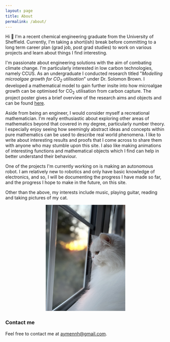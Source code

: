 ```yaml
---
layout: page
title: About
permalink: /about/
---
```


Hi 👋 I'm a recent chemical engineering graduate from the University of
Sheffield.  Currently, I'm taking a short(ish) break before committing to a long
term career plan (grad job, post grad studies) to work on various projects and
learn about things I find interesting.

I'm passionate about engineering solutions with the aim of combating climate
change. I'm particularly interested in low carbon technologies, namely CCUS. As
an undergraduate I conducted research titled "<i>Modelling microalgae growth for
CO<sub>2</sub> utilisation</i>" under Dr. Solomon Brown. I developed a
mathematical model to gain further insite into how microalgae growth can be
optimised for CO<sub>2</sub> utilisation from carbon capture. The project poster
gives a brief overview of the research aims and objects and can be found <a
href="https://raw.githubusercontent.com/aymenhafeez/aymenhafeez.github.io/master/images/poster.png">here</a>.

<!-- <center> -->
<!-- <a><img src="https://raw.githubusercontent.com/aymenhafeez/aymenhafeez.github.io/master/images/poster-pres.jpg" class="fancy-image center" width="250"></a> -->
<!-- </center> -->

Aside from being an engineer, I would consider myself a recreational
mathematician. I'm really enthusiastic about exploring other areas of
mathematics beyond that covered in my degree, particularly number theory. I
especially enjoy seeing how seemingly abstract ideas and concepts within pure
mathematics can be used to describe real world phenomena. I like to write about
interesting results and proofs that I come across to share them with anyone who
may stumble upon this site. I also like making animations of interesting
functions and mathematical objects which I find can help in better understand
their behaviour. 

One of the projects I'm currently working on is making an autonomous robot. I
am relatively new to robotics and only have basic knowledge of electronics, and
so, I will be documenting the progress I have made so far, and the progress I
hope to make in the future, on this site.

Other than the above, my interests include music, playing guitar, reading and
taking pictures of my cat.

<center>
<a><img src="https://raw.githubusercontent.com/aymenhafeez/aymenhafeez.github.io/master/images/cat2.jpeg" class="fancy-image" width="250"></a>
</center>

### Contact me

Feel free to contact me at [aymennh@gmail.com](mailto:aymennh@gmail.com).
